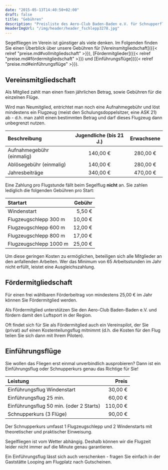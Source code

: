 ```yaml
---
date: "2015-05-13T14:40:50+02:00"
draft: false
title: "Gebühren"
description: "Preisliste des Aero-Club Baden-Baden e.V. für Schnupperflüge, Fördermitgliedschaft und Vereinsmitgliedschaft."
HeaderImgUrl: "/img/header/header_fschlepp3278.jpg"
---
```


Segelfliegen im Verein ist günstiger als viele denken. Im Folgenden finden Sie einen Überblick über unsere Gebühren für  [Vereinsmitgliedschaft]({{< relref "preise.md#vollmitgliedschaft" >}}), [Fördermitglieder]({{< relref "preise.md#fördermitgliedschaft" >}}) und [Einführungsflüge]({{< relref "preise.md#einführungsflüge" >}}).

Vereinsmitgliedschaft
------------------

Als Mitglied zahlt man einen fixen jährlichen Betrag, sowie Gebühren für die einzelnen Flüge.

Wird man Neumitglied, entrichtet man noch eine Aufnahmegebühr und löst mindestens ein Flugzeug (meist den Schulungsdoppelsitzer, eine ASK 21) ab - d.h. man zahlt einen bestimmten Betrag und darf dieses Flugzeug dann unbegrenzt nutzen.

| Beschreibung              | Jugendliche (bis 21 J.) | Erwachsene |
| :------------------------ | :--------------------:  | :--------: |
| Aufnahmegebühr (einmalig) | 140,00 €                | 280,00 €   |
| Ablösegebühr  (einmalig)  | 140,00 €                | 280,00 €   |
| Jahresbeiträge            | 340,00 €                | 470,00 €   |

Eine Zahlung pro Flugstunde fällt beim Segelflug **nicht** an. Sie zahlen lediglich die folgenden Gebühren pro Start:

| Startart                 | Gebühr  |
| :----------------------- | ------: |
| Windenstart              |  5,50 € |
| Flugzeugschlepp 300 m    | 10,00 € |
| Flugzeugschlepp 600 m    | 12,00 € |
| Flugzeugschlepp 800 m    | 17,00 € |
| Flugzeugschlepp 1000 m   | 25,00 € |

Um diese geringen Kosten zu ermöglichen, beteiligen sich alle Mitglieder an den anfallenden Arbeiten. Wer das Minimum von 65 Arbeitsstunden im Jahr nicht erfüllt, leistet eine Ausgleichszahlung.

Fördermitgliedschaft
--------------------

Für einen frei wählbaren Förderbeitrag von mindestens 25,00 € im Jahr können Sie Fördermitglied werden.

Als Fördermitglied unterstützen Sie den Aero-Club Baden-Baden e.V. und fördern damit den Luftsport in der Region.

Oft findet sich für Sie als Fördermitglied auch ein Vereinspilot, der Sie (privat) auf einen Kostenteilungsflug mitnimmt (d.h. die Kosten für den Flug teilen Sie sich dann mit Ihrem Piloten).

Einführungsflüge
----------------
Sie wollen das Fliegen erst einmal unverbindlich ausprobieren? Dann ist ein Einführungsflug oder Schnupperkurs genau das Richtige für Sie!

| Leistung                                |    Preis |
| :-------------------------------------  | -------: |
| Einführungsflug Windenstart             |  30,00 € |
| Einführungsflug 25 min.                 |  60,00 € |
| Einführungsflug 50 min. (oder 2 Starts) | 110,00 € |
| Schnupperkurs (3 Flüge)                 |  90,00 € |

Der Schnupperkurs umfasst 1 Flugzeugschlepp und 2 Windenstarts mit theoretischer und praktischer Einweisung.

Segelfliegen ist vom Wetter abhängig. Deshalb können wir die Flugzeit leider nicht immer auf die Minute genau garantieren. 

Ein Einführungsflug lässt sich auch verschenken - fragen Sie einfach in der Gaststätte Looping am Flugplatz nach Gutscheinen.
